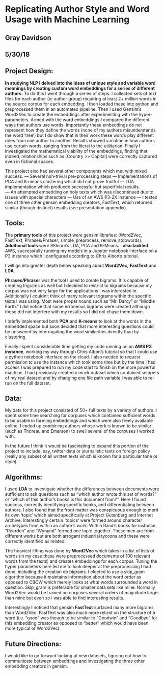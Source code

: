 # Replicating Author Style and Word Usage with Machine Learning

## Gray Davidson
## 5/30/18

## Project Design: 

**In studying NLP I delved into the ideas of unique style and variable word meanings by creating custom word embeddings for a series of different authors.**  To do this I went through a series of steps.  I collected sets of text files for each author (or author group) requiring at least 2+ million words in the source corpus for each embedding.  I then loaded these into python and preprocessed them in an automated pipeline.  Then I used Gensim’s Word2Vec to create the embeddings after experimenting with the hyper-parameters.  Armed with the word embeddings I compared the different ways that authors use words.  Importantly these embeddings do not represent how they define the words (none of my authors misunderstands the word ‘tree’) but I do show that in their work these words play different roles from one author to another.  Results showed variation in how authors use certain words, ranging from the literal to the utilitarian.  Finally I investigated the mathematical viability of the embeddings, finding that indeed, relationships such as [Country >> Capital] were correctly captured even in fictional spaces.  

This project also had several other components which met with mixed success: 
	— Several non-trivial pre-processing steps
	— Implementations of PCA and K-means clustering which did not prove fruitful
	— LDA implementation which produced successful but superficial results.  
	— An attempted embedding on holy texts which was discontinued due to issues with special characters
	— Use of an AWS P3-2X instance
	— I tested one of three other gensim embedding creators, FastText, which returned similar (though distinct) results (see presentation appendix).

## Tools:
The **primary tools** of this project were gensim libraries: (Word2Vec, FastText, Phrases/Phraser, simple_preprocess, remove_stopwords).  **Additional tools** were SKlearn’s LDA, PCA and K-Means.  I **also tackled** AWS, successfully running my models in a Jupyter notebook interface on a P3 instance which I configured according to Chris Albon’s tutorial.  

I will go into greater depth below speaking about **Word2Vec,**  **FastText** and **LDA**.  

**Phrases/Phraser** was the tool I used to create bigrams.  It is capable of creating trigrams as well but I decided to restrict to bigrams because my corpus was not very large for the applications I was interested in.  Additionally I couldn’t think of many relevant trigrams within the specific texts I was using.  Most were proper nouns such as “Mr. Darcy” or “Middle Earth.” I did notice that some erroneous bigrams were created although these did not interfere with my results so I did not chase them down. 

I briefly implemented both **PCA** and **K-means** to look at the words in the embedded space but soon decided that more interesting questions could be answered by interrogating the word similarities directly than by clustering.  

Finally I spent considerable time getting my code running on an **AWS P3 instance**, working my way through Chris Albon’s tutorial so that I could use a python notebook interface on the cloud.  I also needed to request permission to use the instance which took some time but by the time I had access I was prepared to run my code start to finish on the more powerful machine.  I had previously created a mock dataset which contained snippets of my real dataset and by changing one file path variable I was able to re-run on the full dataset.  


## Data:
My data for this project consisted of 50+ full texts by a variety of authors.  I spent some time searching for corpuses which contained sufficient words to be usable in forming embeddings and which were also freely available online.  I ended up combining authors whose work is known to be similar (such as Thoreau and Emerson) to swell several of the corpuses I worked with.  

In the future I think it would be fascinating to expand this portion of the project to include, say, twitter data or journalistic texts on foreign policy (really any subset of all written texts which is known for a particular tone or style).  

## Algorithms:
I used **LDA** to investigate whether the differences between documents were sufficient to ask questions such as “which author wrote this set of words?” or “which of this author’s books is this document from?”.  Here I found success, correctly identifying specific books, and differentiating between authors.  I also found that the front matter was conspicuous enough to merit its own ‘topic’ which aimed specifically at Project Gutenberg and Internet Archive.  Interestingly certain ‘topics’ were formed around character archetypes from within an author’s work.  Within Rand’s books for instance, “Rearden” and “Wynand” formed one topic together.  These men are from different works but are both arrogant industrial tycoons and these were correctly identified as related.  

The heaviest lifting was done by **Word2Vec** which takes in a list of lists of words (in my case these were preprocessed documents of 100 relevant words from the texts) and creates embeddings for each corpus.  Tuning the hyper parameters here led me to look deeper at the preprocessing I had done, including the creation ob bigrams.  I elected to use a skip_gram algorithm because it maintains information about the word order as opposed to CBOW which merely looks at _what_ words surrounded a word in question.  Skip_gram is preferable for smaller data sets like mine.  Normally Word2Vec would be trained on corpuses several orders of magnitude larger than mine but even so I was able to find interesting results.  

Interestingly I noticed that gensim **FastText** surfaced many more bigrams than Word2Vec.  FastText was also much more reliant on the structure of a word (i.e. “good” was though to be similar to “Goodwin” and “Goodbye” for this embedding creator as opposed to “better” which would have been more typical of Word2Vec).  

## Future Directions:
 I would like to go forward looking at new datasets, figuring out how to communicate between embeddings and investigating the three other embedding creators in gensim.  